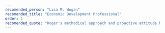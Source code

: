 ```yaml
---
recomended_person: "Lisa M. Wogan"
recomended_title: "Economic Development Professional"
order: 1
recomended_quote: "Roger's methodical approach and proactive attitude helped produce a website that exceeded our&nbsp;needs."
---
```

